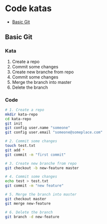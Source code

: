 # Code katas
* [Basic Git](#basic-git)

## Basic Git

### Kata
1. Create a repo
2. Commit some changes
3. Create new branche from repo
4. Commit some changes
5. Merge the branch into master
6. Delete the branch

### Code
```bash
# 1. Create a repo
mkdir kata-repo
cd kata-repo
git init
git config user.name "someone"
git config user.email "someone@someplace.com"

# 2. Commit some changes
touch test.txt
git add *
git commit -m "first commit"

# 3. Create new branche from repo
git checkout -b new-feature master

# 4. Commit some changes
echo test > test.txt
git commit -m "new feature"

# 5. Merge the branch into master
git checkout master
git merge new-feature

# 6. Delete the branch
git branch -d new-feature
```
